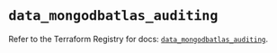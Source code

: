# `data_mongodbatlas_auditing`

Refer to the Terraform Registry for docs: [`data_mongodbatlas_auditing`](https://registry.terraform.io/providers/mongodb/mongodbatlas/1.35.0/docs/data-sources/auditing).
